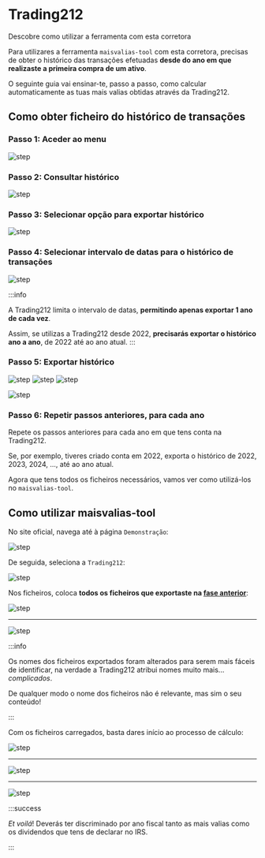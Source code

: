# Trading212

Descobre como utilizar a ferramenta com esta corretora

Para utilizares a ferramenta `maisvalias-tool` com esta corretora, precisas de obter o histórico das transações efetuadas **desde do ano em que realizaste a primeira compra de um ativo**.

O seguinte guia vai ensinar-te, passo a passo, como calcular automaticamente as tuas mais valias obtidas através da Trading212.

## Como obter ficheiro do histórico de transações

### Passo 1: Aceder ao menu

![step](../../static/img/brokers/trading212/steps/step0-0.png)

### Passo 2: Consultar histórico

![step](../../static/img/brokers/trading212/steps/step0-1.png)

### Passo 3: Selecionar opção para exportar histórico

![step](../../static/img/brokers/trading212/steps/step0-2.png)

### Passo 4: Selecionar intervalo de datas para o histórico de transações

![step](../../static/img/brokers/trading212/steps/step0-3.png)

:::info

A Trading212 limita o intervalo de datas, **permitindo apenas exportar 1 ano de cada vez**.

Assim, se utilizas a Trading212 desde 2022, **precisarás exportar o histórico ano a ano**, de 2022 até ao ano atual.
:::

### Passo 5: Exportar histórico

![step](../../static/img/brokers/trading212/steps/step0-4.png)
![step](../../static/img/brokers/trading212/steps/step0-5.png)
![step](../../static/img/brokers/trading212/steps/step0-6.png)

![step](../../static/img/brokers/trading212/steps/step0-7.png)

### Passo 6: Repetir passos anteriores, para cada ano

Repete os passos anteriores para cada ano em que tens conta na Trading212.

Se, por exemplo, tiveres criado conta em 2022, exporta o histórico de 2022, 2023, 2024, ..., até ao ano atual.

Agora que tens todos os ficheiros necessários, vamos ver como utilizá-los no `maisvalias-tool`.

## Como utilizar maisvalias-tool

No site oficial, navega até à página `Demonstração`:

![step](../../static/img/brokers/trading212/steps/step1.png)

De seguida, seleciona a `Trading212`:

![step](../../static/img/brokers/trading212/steps/step2.png)

Nos ficheiros, coloca **todos os ficheiros que exportaste na [fase anterior](#como-obter-ficheiro-do-histórico-de-transações)**:

![step](../../static/img/brokers/trading212/steps/step3.png)
___
![step](../../static/img/brokers/trading212/steps/step4.png)

:::info

Os nomes dos ficheiros exportados foram alterados para serem mais fáceis de identificar, na verdade a Trading212 atribui nomes muito mais... _complicados_.

De qualquer modo o nome dos ficheiros não é relevante, mas sim o seu conteúdo!

:::

Com os ficheiros carregados, basta dares início ao processo de cálculo:

![step](../../static/img/brokers/trading212/steps/step5.png)
___
![step](../../static/img/brokers/trading212/steps/step6.png)
___
![step](../../static/img/brokers/trading212/steps/step7.png)

:::success

_Et voilá_! Deverás ter discriminado por ano fiscal tanto as mais valias como os dividendos que tens de declarar no IRS.

:::